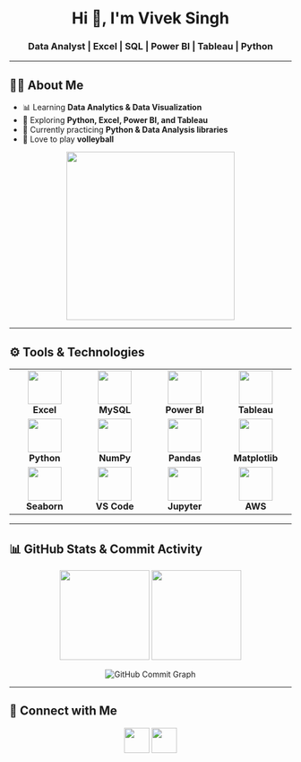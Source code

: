 <h1 align="center">Hi 👋, I'm Vivek Singh</h1>
<h3 align="center">Data Analyst | Excel | SQL | Power BI | Tableau | Python</h3>

---

## 🙋‍♂️ About Me  
- 📊 Learning **Data Analytics & Data Visualization**  
- 🐍 Exploring **Python, Excel, Power BI, and Tableau**  
- 🚀 Currently practicing **Python & Data Analysis libraries**  
- 🏐 Love to play **volleyball**  

<p align="center">
  <img src="https://raw.githubusercontent.com/rahulbanerjee26/githubProfileReadmeGenerator/main/gifs/data.gif" width="300"/>
</p>

---

## ⚙️ Tools & Technologies  

<div align="center">

<table>
  <tr>
    <td align="center" width="120"><img src="https://img.icons8.com/color/60/microsoft-excel-2019--v1.png" width="60"/><br><b>Excel</b></td>
    <td align="center" width="120"><img src="https://cdn.jsdelivr.net/gh/devicons/devicon/icons/mysql/mysql-original.svg" width="60"/><br><b>MySQL</b></td>
    <td align="center" width="120"><img src="https://img.icons8.com/color/60/power-bi.png" width="60"/><br><b>Power BI</b></td>
    <td align="center" width="120"><img src="https://img.icons8.com/color/60/tableau-software.png" width="60"/><br><b>Tableau</b></td>
  </tr>
  <tr>
    <td align="center" width="120"><img src="https://cdn.jsdelivr.net/gh/devicons/devicon/icons/python/python-original.svg" width="60"/><br><b>Python</b></td>
    <td align="center" width="120"><img src="https://cdn.jsdelivr.net/gh/devicons/devicon/icons/numpy/numpy-original.svg" width="60"/><br><b>NumPy</b></td>
    <td align="center" width="120"><img src="https://cdn.jsdelivr.net/gh/devicons/devicon/icons/pandas/pandas-original.svg" width="60"/><br><b>Pandas</b></td>
    <td align="center" width="120"><img src="https://matplotlib.org/stable/_static/logo2.svg" width="60"/><br><b>Matplotlib</b></td>
  </tr>
  <tr>
    <td align="center" width="120"><img src="https://seaborn.pydata.org/_images/logo-mark-lightbg.svg" width="60"/><br><b>Seaborn</b></td>
    <td align="center" width="120"><img src="https://cdn.jsdelivr.net/gh/devicons/devicon/icons/vscode/vscode-original.svg" width="60"/><br><b>VS Code</b></td>
    <td align="center" width="120"><img src="https://cdn.jsdelivr.net/gh/devicons/devicon/icons/jupyter/jupyter-original.svg" width="60"/><br><b>Jupyter</b></td>
    <td align="center" width="120"><img src="https://img.icons8.com/color/60/amazon-web-services.png" width="60"/><br><b>AWS</b></td>
  </tr>
</table>

</div>

---

## 📊 GitHub Stats & Commit Activity

<p align="center">
  <img src="https://github-readme-stats.vercel.app/api?username=viveksingh052&show_icons=true&theme=radical" height="160" />
  <img src="https://github-readme-streak-stats.herokuapp.com/?user=viveksingh052&theme=radical" height="160" />
</p>

<!-- Commit-only activity graph -->
<p align="center">
  <img src="https://github-readme-activity-graph.vercel.app/graph?username=viveksingh052&custom_title=Commit%20Activity&hide=issues,prs&area=true&line=ff6ec7&point=ffffff&title_color=ff6ec7&color=00eaff&bg_color=0d1117&y_axis_label=Number%20of%20Commits" alt="GitHub Commit Graph" />
</p>

---

## 🤝 Connect with Me  
<p align="center">
  <a href="https://www.linkedin.com/in/viveksingh52/"><img src="https://cdn.jsdelivr.net/gh/devicons/devicon/icons/linkedin/linkedin-original.svg" width="45" height="45" /></a>
  <a href="mailto:vivekvs2927@gmail.com"><img src="https://img.icons8.com/color/48/gmail.png" width="45" height="45" /></a>
</p>
